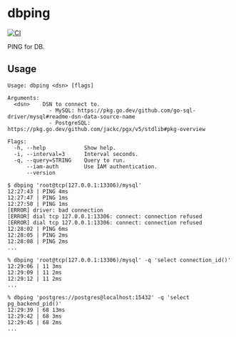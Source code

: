 # dbping

[![CI](https://github.com/winebarrel/dbping/actions/workflows/ci.yml/badge.svg)](https://github.com/winebarrel/dbping/actions/workflows/ci.yml)

PING for DB.

## Usage

```
Usage: dbping <dsn> [flags]

Arguments:
  <dsn>    DSN to connect to.
             - MySQL: https://pkg.go.dev/github.com/go-sql-driver/mysql#readme-dsn-data-source-name
             - PostgreSQL: https://pkg.go.dev/github.com/jackc/pgx/v5/stdlib#pkg-overview

Flags:
  -h, --help            Show help.
  -i, --interval=3      Interval seconds.
  -q, --query=STRING    Query to run.
      --iam-auth        Use IAM authentication.
      --version
```

```
$ dbping 'root@tcp(127.0.0.1:13306)/mysql'
12:27:43 | PING 4ms
12:27:47 | PING 1ms
12:27:50 | PING 1ms
[ERROR] driver: bad connection
[ERROR] dial tcp 127.0.0.1:13306: connect: connection refused
[ERROR] dial tcp 127.0.0.1:13306: connect: connection refused
12:28:02 | PING 6ms
12:28:05 | PING 2ms
12:28:08 | PING 2ms
...

% dbping 'root@tcp(127.0.0.1:13306)/mysql' -q 'select connection_id()'
12:29:06 | 11 3ms
12:29:09 | 11 2ms
12:29:12 | 11 2ms
...

% dbping 'postgres://postgres@localhost:15432' -q 'select pg_backend_pid()'
12:29:39 | 68 13ms
12:29:42 | 68 3ms
12:29:45 | 68 2ms
...
```
